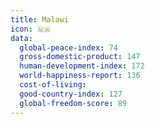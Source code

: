 ```yaml
---
title: Malawi
icon: 🇲🇼
data:
  global-peace-index: 74
  gross-domestic-product: 147
  human-development-index: 172
  world-happiness-report: 136
  cost-of-living:
  good-country-index: 127
  global-freedom-score: 89
---
```


